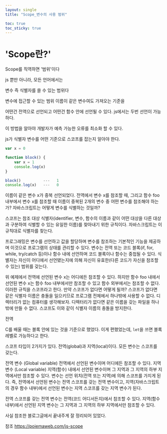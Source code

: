```yaml
---
layout: single
title: "Scope_변수의 사용 범위"

toc: true
toc_sticky: true
---
```


# 'Scope란?'

Scope를 직역하면 '범위'이다

js 뿐만 아니라, 모든 언어에서는

변수 즉 식별자를 쓸 수 있는 범위다

변수에 접근할 수 있는 범위
이름이 같은 변수여도 가져오는 기준을

어떤건 전역으로 선언되고
어떤건 함수 안에 선언될 수 있다.
js에서는 두번 선언이 가능하다.

이 방법을 알아야 개발자가 예측 가능한 오류를 최소화 할 수 있다.

js가 식별자 변수를 어떤 기준으로 스코프를 잡는지 알아야 한다.

```js
var x = 0

function block() {
    var x = 1
    console.log(x)
}

block()          ---   1
console.log(x)   ---   0
```

이름이 같은 변수 x가 중복 선언되었다. 전역에서 변수 x를 참조할 때, 그리고 함수 foo 내부에서 변수 x를 참조할 때 이름이 중복된 2개의 변수 중 어떤 변수를 참조해야 하는가? 자바스크립트는 어떻게 변수를 식별하는 것일까?

스코프는 참조 대상 식별자(identifier, 변수, 함수의 이름과 같이 어떤 대상을 다른 대상과 구분하여 식별할 수 있는 유일한 이름)를 찾아내기 위한 규칙이다. 자바스크립트는 이 규칙대로 식별자를 찾는다.

프로그래밍은 변수를 선언하고 값을 할당하며 변수를 참조하는 기본적인 기능을 제공하며 이것으로 프로그램의 상태를 관리할 수 있다. 변수는 전역 또는 코드 블록(if, for, while, try/catch 등)이나 함수 내에 선언하며 코드 블록이나 함수는 중첩될 수 있다. 식별자는 자신이 어디에서 선언됐는지에 의해 자신이 유효한(다른 코드가 자신을 참조할 수 있는) 범위를 갖는다.

위 예제에서 전역에 선언된 변수 x는 어디에든 참조할 수 있다. 하지만 함수 foo 내에서 선언된 변수 x는 함수 foo 내부에서만 참조할 수 있고 함수 외부에서는 참조할 수 없다. 이러한 규칙을 스코프라고 한다.
만약 스코프가 없다면 어떻게 될까? 스코프가 없다면 같은 식별자 이름은 충돌을 일으키므로 프로그램 전체에서 하나밖에 사용할 수 없다. 디렉터리가 없는 컴퓨터를 생각해보자. 디렉터리가 없다면 같은 이름을 갖는 파일을 하나밖에 만들 수 없다. 스코프도 이와 같이 식별자 이름의 충돌을 방지한다.

전역

C를 배울 때는 블록 안에 있는 것을 기준으로 했었다.
이게 편했었는데, `let`을 쓰면 블록레벨로 가능하다고 한다.


스코프 타입이 2가지가 있다.
전역(global)과 지역(local)이다.
모든 변수는 스코프를 갖는다. 

전역 변수 (Global variable)
전역에서 선언된 변수이며 어디에든 참조할 수 있다.
지역 변수 (Local variable)
지역(함수) 내에서 선언된 변수이며 그 지역과 그 지역의 하부 지역에서만 참조할 수 있다.
변수는 선언 위치(전역 또는 지역)에 의해 스코프를 가지게 된다. 즉, 전역에서 선언된 변수는 전역 스코프를 갖는 전역 변수이고, 지역(자바스크립트의 경우 함수 내부)에서 선언된 변수는 지역 스코프를 갖는 지역 변수가 된다.

전역 스코프를 갖는 전역 변수는 전역(코드 어디서든지)에서 참조할 수 있다. 지역(함수 내부)에서 선언된 지역 변수는 그 지역과 그 지역의 하부 지역에서만 참조할 수 있다.


사실 참조한 블로그글에서 끝내주게 잘 정리되어 있었다.

참조
https://poiemaweb.com/js-scope